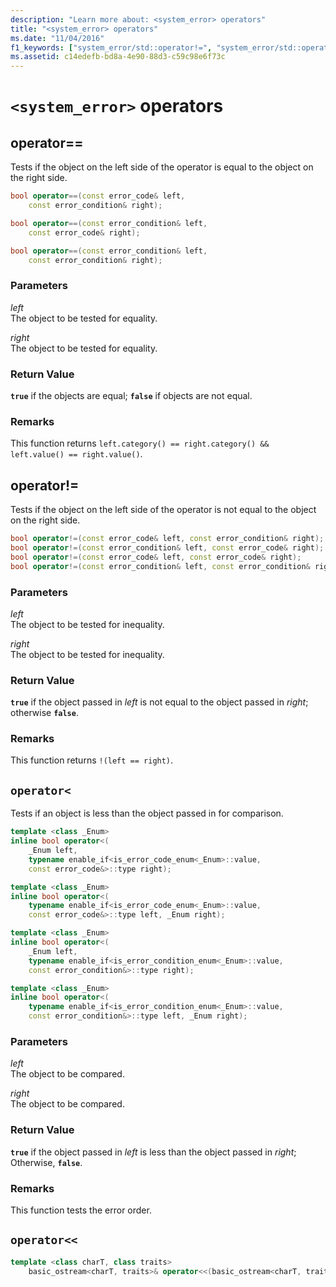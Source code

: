 ```yaml
---
description: "Learn more about: <system_error> operators"
title: "<system_error> operators"
ms.date: "11/04/2016"
f1_keywords: ["system_error/std::operator!=", "system_error/std::operator=="]
ms.assetid: c14edefb-bd8a-4e90-88d3-c59c98e6f73c
---
```

# `<system_error>` operators

## <a name="op_eq_eq"></a> operator==

Tests if the object on the left side of the operator is equal to the object on the right side.

```cpp
bool operator==(const error_code& left,
    const error_condition& right);

bool operator==(const error_condition& left,
    const error_code& right);

bool operator==(const error_condition& left,
    const error_condition& right);
```

### Parameters

*left*\
The object to be tested for equality.

*right*\
The object to be tested for equality.

### Return Value

**`true`** if the objects are equal; **`false`** if objects are not equal.

### Remarks

This function returns `left.category() == right.category() && left.value() == right.value()`.

## <a name="op_neq"></a> operator!=

Tests if the object on the left side of the operator is not equal to the object on the right side.

```cpp
bool operator!=(const error_code& left, const error_condition& right);
bool operator!=(const error_condition& left, const error_code& right);
bool operator!=(const error_code& left, const error_code& right);
bool operator!=(const error_condition& left, const error_condition& right);
```

### Parameters

*left*\
The object to be tested for inequality.

*right*\
The object to be tested for inequality.

### Return Value

**`true`** if the object passed in *left* is not equal to the object passed in *right*; otherwise **`false`**.

### Remarks

This function returns `!(left == right)`.

## <a name="op_lt"></a> `operator<`

Tests if an object is less than the object passed in for comparison.

```cpp
template <class _Enum>
inline bool operator<(
    _Enum left,
    typename enable_if<is_error_code_enum<_Enum>::value,
    const error_code&>::type right);

template <class _Enum>
inline bool operator<(
    typename enable_if<is_error_code_enum<_Enum>::value,
    const error_code&>::type left, _Enum right);

template <class _Enum>
inline bool operator<(
    _Enum left,
    typename enable_if<is_error_condition_enum<_Enum>::value,
    const error_condition&>::type right);

template <class _Enum>
inline bool operator<(
    typename enable_if<is_error_condition_enum<_Enum>::value,
    const error_condition&>::type left, _Enum right);
```

### Parameters

*left*\
The object to be compared.

*right*\
The object to be compared.

### Return Value

**`true`** if the object passed in *left* is less than the object passed in *right*; Otherwise, **`false`**.

### Remarks

This function tests the error order.

## <a name="op_ostream"></a> `operator<<`

```cpp
template <class charT, class traits>
    basic_ostream<charT, traits>& operator<<(basic_ostream<charT, traits>& os, const error_code& ec);
```
